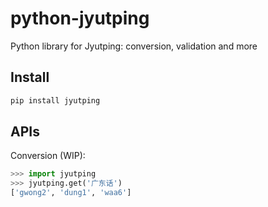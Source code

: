 # python-jyutping

Python library for Jyutping: conversion, validation and more

## Install

```sh
pip install jyutping
```

## APIs

Conversion (WIP):

```python
>>> import jyutping
>>> jyutping.get('广东话')
['gwong2', 'dung1', 'waa6']
```
